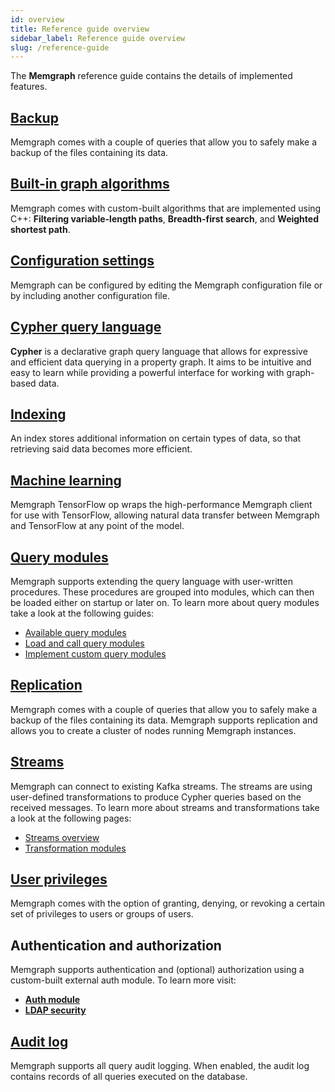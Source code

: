 ```yaml
---
id: overview
title: Reference guide overview
sidebar_label: Reference guide overview
slug: /reference-guide
---
```


The **Memgraph** reference guide contains the details of implemented features.

## [Backup](./backup.md)

Memgraph comes with a couple of queries that allow you to safely make a backup of the files containing its data.

## [Built-in graph algorithms](./graph-algorithms.md)

Memgraph comes with custom-built algorithms that are implemented using C++: **Filtering variable-length paths**, **Breadth-first search**, and **Weighted shortest path**.

## [Configuration settings](./configuration.md)

Memgraph can be configured by editing the Memgraph configuration file or by including another configuration file.

## [Cypher query language](/cypher-manual)

**Cypher** is a declarative graph query language that allows for expressive and efficient data querying in a property graph. It aims to be intuitive and easy to learn while
providing a powerful interface for working with graph-based data.

## [Indexing](./indexing.md)

An index stores additional information on certain types of data, so that retrieving said data becomes more efficient.

## [Machine learning](./tensorflow.md)

Memgraph TensorFlow op wraps the high-performance Memgraph client for use with TensorFlow,
allowing natural data transfer between Memgraph and TensorFlow at any point of the model.

## [Query modules](/reference-guide/query-modules/overview.md)

Memgraph supports extending the query language with user-written procedures.
These procedures are grouped into modules, which can then be loaded either on startup or later on.
To learn more about query modules take a look at the following guides:
* [Available query modules](/reference-guide/query-modules/available-query-modules.md)
* [Load and call query modules](/reference-guide/query-modules/load-call-query-modules.md)
* [Implement custom query modules](/database-functionalities/query-modules/implement-query-modules.md)

## [Replication](./replication.md)

Memgraph comes with a couple of queries that allow you to safely make a backup of the files containing its data.
Memgraph supports replication and allows you to create a cluster of nodes running Memgraph instances.

## [Streams](/reference-guide/streams/overview.md)

Memgraph can connect to existing Kafka streams. The streams are using user-defined transformations to produce Cypher queries based on the received messages.
To learn more about streams and transformations take a look at the following pages:
* [Streams overview](/reference-guide/streams/overview.md)
* [Transformation modules](/reference-guide/streams/transformation-modules/overview.md)

## [User privileges](./security.md)

Memgraph comes with the option of granting, denying, or revoking a certain set of privileges to users or groups of users.

## Authentication and authorization

Memgraph supports authentication and (optional) authorization using a custom-built external auth module.
To learn more visit:
* **[Auth module](./auth-module.md)**
* **[LDAP security](./ldap-security.md)**

## [Audit log](./audit-log.md)

Memgraph supports all query audit logging. When enabled, the audit log contains records of all queries executed on the database.
